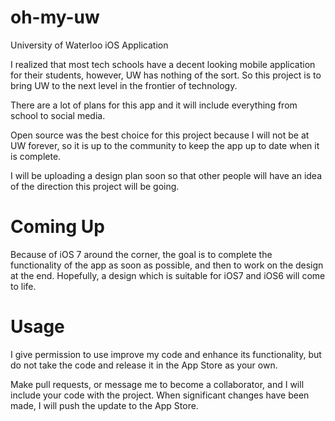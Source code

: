 oh-my-uw
========

University of Waterloo iOS Application

I realized that most tech schools have a decent looking mobile application for their students, however, UW has nothing of the sort. So this project is to bring UW to the next level in the frontier of technology.

There are a lot of plans for this app and it will include everything from school to social media.

Open source was the best choice for this project because I will not be at UW forever, so it is up to the community to keep the app up to date when it is complete.

I will be uploading a design plan soon so that other people will have an idea of the direction this project will be going.

Coming Up
=========

Because of iOS 7 around the corner, the goal is to complete the functionality of the app as soon as possible, and then to work on the design at the end. Hopefully, a design which is suitable for iOS7 and iOS6 will come to life.

Usage
=====
I give permission to use improve my code and enhance its functionality, but do not take the code and release it in the App Store as your own.

Make pull requests, or message me to become a collaborator, and I will include your code with the project. When significant changes have been made, I will push the update to the App Store.

